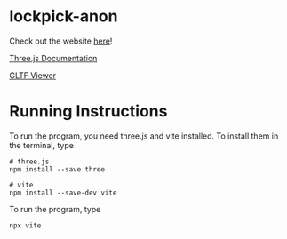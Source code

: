 # lockpick-anon
Check out the website [here](https://caz002.github.io/lockpick-anon/)!

[Three.js Documentation](https://threejs.org/docs/index.html#manual/en/introduction/Creating-a-scene)

[GLTF Viewer](https://gltf-viewer.donmccurdy.com/)

# Running Instructions
To run the program, you need three.js and vite installed. To install them in the terminal, type
```
# three.js
npm install --save three

# vite
npm install --save-dev vite
```
To run the program, type
```
npx vite
```
